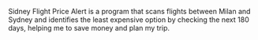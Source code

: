 Sidney Flight Price Alert is a program that scans flights between Milan and Sydney and identifies the least expensive option by checking the next 180 days, helping me to save money and plan my trip.

